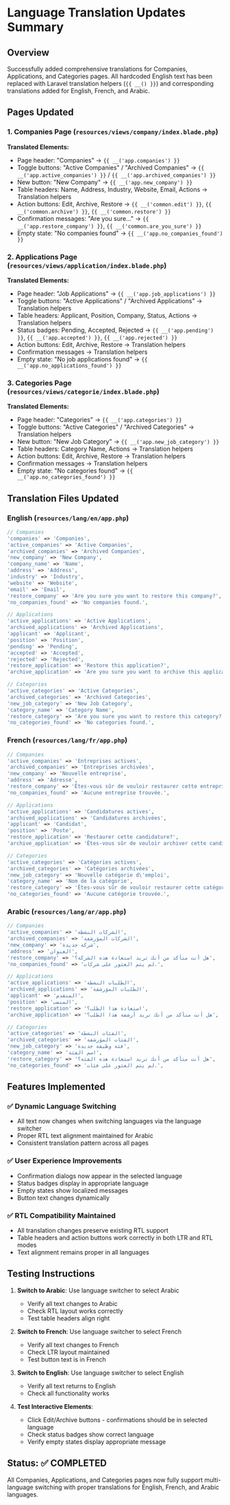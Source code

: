 # Language Translation Updates Summary

## Overview
Successfully added comprehensive translations for Companies, Applications, and Categories pages. All hardcoded English text has been replaced with Laravel translation helpers (`{{ __() }}`) and corresponding translations added for English, French, and Arabic.

## Pages Updated

### 1. Companies Page (`resources/views/company/index.blade.php`)
**Translated Elements:**
- Page header: "Companies" → `{{ __('app.companies') }}`
- Toggle buttons: "Active Companies" / "Archived Companies" → `{{ __('app.active_companies') }}` / `{{ __('app.archived_companies') }}`
- New button: "New Company" → `{{ __('app.new_company') }}`
- Table headers: Name, Address, Industry, Website, Email, Actions → Translation helpers
- Action buttons: Edit, Archive, Restore → `{{ __('common.edit') }}`, `{{ __('common.archive') }}`, `{{ __('common.restore') }}`
- Confirmation messages: "Are you sure..." → `{{ __('app.restore_company') }}`, `{{ __('common.are_you_sure') }}`
- Empty state: "No companies found" → `{{ __('app.no_companies_found') }}`

### 2. Applications Page (`resources/views/application/index.blade.php`)
**Translated Elements:**
- Page header: "Job Applications" → `{{ __('app.job_applications') }}`
- Toggle buttons: "Active Applications" / "Archived Applications" → Translation helpers
- Table headers: Applicant, Position, Company, Status, Actions → Translation helpers
- Status badges: Pending, Accepted, Rejected → `{{ __('app.pending') }}`, `{{ __('app.accepted') }}`, `{{ __('app.rejected') }}`
- Action buttons: Edit, Archive, Restore → Translation helpers
- Confirmation messages → Translation helpers
- Empty state: "No job applications found" → `{{ __('app.no_applications_found') }}`

### 3. Categories Page (`resources/views/categorie/index.blade.php`)
**Translated Elements:**
- Page header: "Categories" → `{{ __('app.categories') }}`
- Toggle buttons: "Active Categories" / "Archived Categories" → Translation helpers
- New button: "New Job Category" → `{{ __('app.new_job_category') }}`
- Table headers: Category Name, Actions → Translation helpers
- Action buttons: Edit, Archive, Restore → Translation helpers
- Confirmation messages → Translation helpers
- Empty state: "No categories found" → `{{ __('app.no_categories_found') }}`

## Translation Files Updated

### English (`resources/lang/en/app.php`)
```php
// Companies
'companies' => 'Companies',
'active_companies' => 'Active Companies',
'archived_companies' => 'Archived Companies',
'new_company' => 'New Company',
'company_name' => 'Name',
'address' => 'Address',
'industry' => 'Industry',
'website' => 'Website',
'email' => 'Email',
'restore_company' => 'Are you sure you want to restore this company?',
'no_companies_found' => 'No companies found.',

// Applications
'active_applications' => 'Active Applications',
'archived_applications' => 'Archived Applications',
'applicant' => 'Applicant',
'position' => 'Position',
'pending' => 'Pending',
'accepted' => 'Accepted',
'rejected' => 'Rejected',
'restore_application' => 'Restore this application?',
'archive_application' => 'Are you sure you want to archive this application?',

// Categories
'active_categories' => 'Active Categories',
'archived_categories' => 'Archived Categories',
'new_job_category' => 'New Job Category',
'category_name' => 'Category Name',
'restore_category' => 'Are you sure you want to restore this category?',
'no_categories_found' => 'No categories found.',
```

### French (`resources/lang/fr/app.php`)
```php
// Companies
'active_companies' => 'Entreprises actives',
'archived_companies' => 'Entreprises archivées',
'new_company' => 'Nouvelle entreprise',
'address' => 'Adresse',
'restore_company' => 'Êtes-vous sûr de vouloir restaurer cette entreprise?',
'no_companies_found' => 'Aucune entreprise trouvée.',

// Applications
'active_applications' => 'Candidatures actives',
'archived_applications' => 'Candidatures archivées',
'applicant' => 'Candidat',
'position' => 'Poste',
'restore_application' => 'Restaurer cette candidature?',
'archive_application' => 'Êtes-vous sûr de vouloir archiver cette candidature?',

// Categories
'active_categories' => 'Catégories actives',
'archived_categories' => 'Catégories archivées',
'new_job_category' => 'Nouvelle catégorie d\'emploi',
'category_name' => 'Nom de la catégorie',
'restore_category' => 'Êtes-vous sûr de vouloir restaurer cette catégorie?',
'no_categories_found' => 'Aucune catégorie trouvée.',
```

### Arabic (`resources/lang/ar/app.php`)
```php
// Companies
'active_companies' => 'الشركات النشطة',
'archived_companies' => 'الشركات المؤرشفة',
'new_company' => 'شركة جديدة',
'address' => 'العنوان',
'restore_company' => 'هل أنت متأكد من أنك تريد استعادة هذه الشركة؟',
'no_companies_found' => 'لم يتم العثور على شركات.',

// Applications
'active_applications' => 'الطلبات النشطة',
'archived_applications' => 'الطلبات المؤرشفة',
'applicant' => 'المتقدم',
'position' => 'المنصب',
'restore_application' => 'استعادة هذا الطلب؟',
'archive_application' => 'هل أنت متأكد من أنك تريد أرشفة هذا الطلب؟',

// Categories
'active_categories' => 'الفئات النشطة',
'archived_categories' => 'الفئات المؤرشفة',
'new_job_category' => 'فئة وظيفة جديدة',
'category_name' => 'اسم الفئة',
'restore_category' => 'هل أنت متأكد من أنك تريد استعادة هذه الفئة؟',
'no_categories_found' => 'لم يتم العثور على فئات.',
```

## Features Implemented

### ✅ Dynamic Language Switching
- All text now changes when switching languages via the language switcher
- Proper RTL text alignment maintained for Arabic
- Consistent translation pattern across all pages

### ✅ User Experience Improvements
- Confirmation dialogs now appear in the selected language
- Status badges display in appropriate language
- Empty states show localized messages
- Button text changes dynamically

### ✅ RTL Compatibility Maintained
- All translation changes preserve existing RTL support
- Table headers and action buttons work correctly in both LTR and RTL modes
- Text alignment remains proper in all languages

## Testing Instructions

1. **Switch to Arabic**: Use language switcher to select Arabic
   - Verify all text changes to Arabic
   - Check RTL layout works correctly
   - Test table headers align right

2. **Switch to French**: Use language switcher to select French
   - Verify all text changes to French
   - Check LTR layout maintained
   - Test button text is in French

3. **Switch to English**: Use language switcher to select English
   - Verify all text returns to English
   - Check all functionality works

4. **Test Interactive Elements**:
   - Click Edit/Archive buttons - confirmations should be in selected language
   - Check status badges show correct language
   - Verify empty states display appropriate message

## Status: ✅ COMPLETED
All Companies, Applications, and Categories pages now fully support multi-language switching with proper translations for English, French, and Arabic languages.